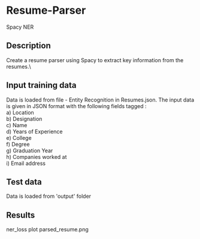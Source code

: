 # Resume-Parser 
Spacy NER

## Description

Create a resume parser using Spacy to extract key information from the resumes.\

## Input training data
Data is loaded from file - Entity Recognition in Resumes.json. The input data is given in JSON format with the following fields tagged :\
      a)	Location\
      b)	Designation\
      c)	Name\
      d)	Years of Experience\
      e)	College\
      f)	Degree\
      g)	Graduation Year\
      h)	Companies worked at\
      i)	Email address  

## Test data
Data is loaded from 'output' folder

## Results
ner_loss plot
parsed_resume.png
